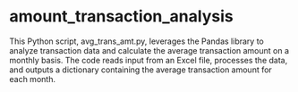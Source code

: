 # amount_transaction_analysis
This Python script, avg_trans_amt.py, leverages the Pandas library to analyze transaction data and calculate the average transaction amount on a monthly basis. The code reads input from an Excel file, processes the data, and outputs a dictionary containing the average transaction amount for each month.
